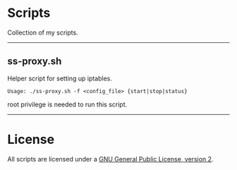 # Scripts

Collection of my scripts.

---

## ss-proxy.sh

Helper script for setting up iptables.

```
Usage: ./ss-proxy.sh -f <config_file> {start|stop|status}
```

root privilege is needed to run this script.

---

# License

All scripts are licensed under a [GNU General Public License, version 2](https://www.gnu.org/licenses/old-licenses/gpl-2.0.en.html).
